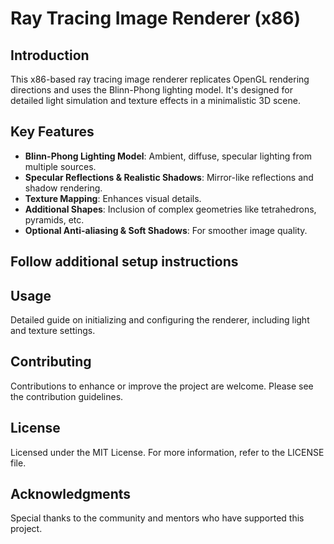 # Ray Tracing Image Renderer (x86)

## Introduction
This x86-based ray tracing image renderer replicates OpenGL rendering directions and uses the Blinn-Phong lighting model. It's designed for detailed light simulation and texture effects in a minimalistic 3D scene.

## Key Features
- **Blinn-Phong Lighting Model**: Ambient, diffuse, specular lighting from multiple sources.
- **Specular Reflections & Realistic Shadows**: Mirror-like reflections and shadow rendering.
- **Texture Mapping**: Enhances visual details.
- **Additional Shapes**: Inclusion of complex geometries like tetrahedrons, pyramids, etc.
- **Optional Anti-aliasing & Soft Shadows**: For smoother image quality.

## Follow additional setup instructions

## Usage
Detailed guide on initializing and configuring the renderer, including light and texture settings.

## Contributing
Contributions to enhance or improve the project are welcome. Please see the contribution guidelines.

## License
Licensed under the MIT License. For more information, refer to the LICENSE file.

## Acknowledgments
Special thanks to the community and mentors who have supported this project.
